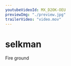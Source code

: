 ```yaml
---
youtubeVideoId: MX_D2OK-OEU
previewImg: "./preview.jpg"
trailerVideo: "video.mov"
---
```


# selkman

Fire ground
